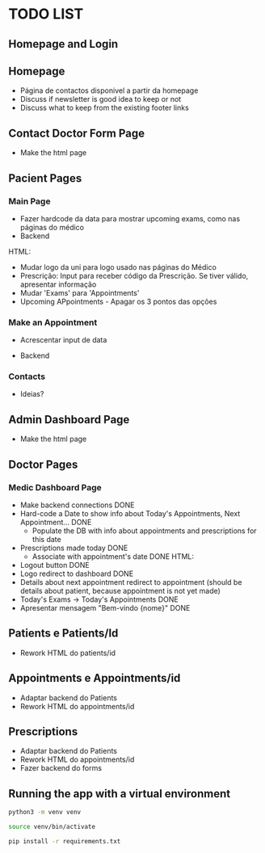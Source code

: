 # TODO LIST

## Homepage and Login
## Homepage
- Página de contactos disponivel a partir da homepage
- Discuss if newsletter is good idea to keep or not 
- Discuss what to keep from the existing footer links

## Contact Doctor Form Page
- Make the html page

## Pacient Pages
### Main Page
- Fazer hardcode da data para mostrar upcoming exams, como nas páginas do médico
- Backend 

HTML:
- Mudar logo da uni para logo usado nas páginas do Médico
- Prescrição: Input para receber código da Prescrição. Se tiver válido, apresentar informação
- Mudar 'Exams' para 'Appointments'
- Upcoming APpointments - Apagar os 3 pontos das opções

### Make an Appointment
- Acrescentar input de data

- Backend

### Contacts
- Ideias?

## Admin Dashboard Page
- Make the html page


## Doctor Pages
### Medic Dashboard Page
- Make backend connections DONE
- Hard-code a Date to show info about Today's Appointments, Next Appointment... DONE
    - Populate the DB with info about appointments and prescriptions for this date
- Prescriptions made today DONE
  - Associate with appointment's date DONE
HTML:
- Logout button DONE
- Logo redirect to dashboard DONE
- Details about next appointment redirect to appointment (should be details about patient, because appointment is not yet made)
- Today's Exams -> Today's Appointments DONE
- Apresentar mensagem "Bem-vindo {nome}"  DONE

## Patients e Patients/Id
- Rework HTML do patients/id

## Appointments e Appointments/id
- Adaptar backend do Patients
- Rework HTML do appointments/id

## Prescriptions
- Adaptar backend do Patients
- Rework HTML do appointments/id
- Fazer backend do forms

## Running the app with a virtual environment
```bash
python3 -m venv venv
```

```bash
source venv/bin/activate
```

```bash
pip install -r requirements.txt
```